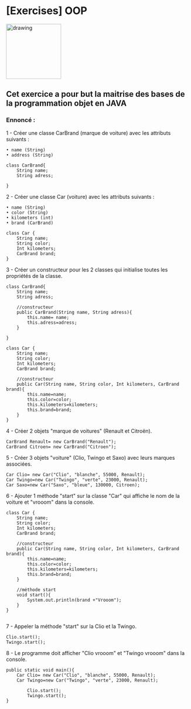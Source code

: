 # [Exercises] OOP

<img src="../../art/oclogo.png" alt="drawing" width="150"/>

## Cet exercice a pour but la maitrise des bases de la programmation objet en JAVA

### Ennoncé :

1 - Créer une classe CarBrand (marque de voiture) avec les attributs suivants :

```
• name (String)
• address (String)
```

```
class CarBrand{
    String name;
    String adress;
    
}
```

2 -  Créer une classe Car (voiture) avec les attributs suivants :

```
• name (String)
• color (String)
• kilometers (int)
• brand (CarBrand)
```

```
class Car {
    String name;
    String color;
    Int kilometers;
    CarBrand brand;
}
```

3 - Créer un constructeur pour les 2 classes qui initialise toutes les propriétés de la classe.

```
class CarBrand{
    String name;
    String adress;

    //constructeur
    public CarBrand(String name, String adress){
        this.name= name;
        this.adress=adress;
    }

}

class Car {
    String name;
    String color;
    Int kilometers;
    CarBrand brand;

    //constructeur
    public Car(String name, String color, Int kilometers, CarBrand brand){
        this.name=name;
        this.color=color;
        this.kilometers=kilometers;
        this.brand=brand;
    }
}
```

4 - Créer 2 objets "marque de voitures" (Renault et Citroën).

```
CarBrand Renault= new CarBrand("Renault");
CarBrand Citroen= new CarBrand("Citroen");
```

5 - Créer 3 objets "voiture" (Clio, Twingo et Saxo) avec leurs marques associées.

```
Car Clio= new Car("Clio", "blanche", 55000, Renault);
Car Twingo=new Car("Twingo", "verte", 23000, Renault);
Car Saxo=new Car("Saxo", "bleue", 130000, Citroen);
```

6 - Ajouter 1 méthode "start" sur la classe "Car" qui affiche le nom de la voiture et "vrooom" dans la console.

```
class Car {
    String name;
    String color;
    Int kilometers;
    CarBrand brand;

    //constructeur
    public Car(String name, String color, Int kilometers, CarBrand brand){
        this.name=name;
        this.color=color;
        this.kilometers=kilometers;
        this.brand=brand;
    }

    //méthode start
    void start(){
        System.out.println(brand +"Vrooom");
    }
}


```

7 - Appeler la méthode "start" sur la Clio et la Twingo.

```
Clio.start();
Twingo.start();
```

8 - Le programme doit afficher "Clio vrooom" et "Twingo vrooom" dans la console.

```
public static void main(){
    Car Clio= new Car("Clio", "blanche", 55000, Renault);
    Car Twingo=new Car("Twingo", "verte", 23000, Renault);

        Clio.start();
        Twingo.start();
}
```

